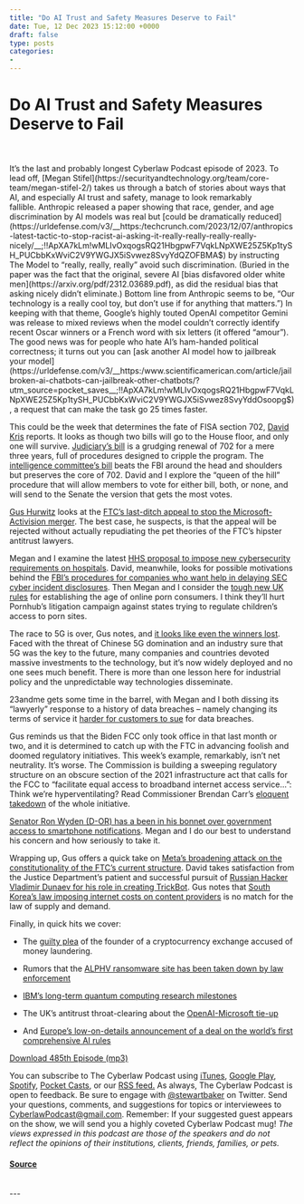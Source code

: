 ```yaml
---
title: "Do AI Trust and Safety Measures Deserve to Fail"
date: Tue, 12 Dec 2023 15:12:00 +0000
draft: false
type: posts
categories: 
- 
---
```

# Do AI Trust and Safety Measures Deserve to Fail

<br/>

<br/>
It’s the last and probably longest Cyberlaw Podcast episode of 2023. To lead off, [Megan Stifel](https://securityandtechnology.org/team/core-team/megan-stifel-2/) takes us through a batch of stories about ways that AI, and especially AI trust and safety, manage to look remarkably fallible. Anthropic released a paper showing that race, gender, and age discrimination by AI models was real but [could be dramatically reduced](https://urldefense.com/v3/__https:/techcrunch.com/2023/12/07/anthropics-latest-tactic-to-stop-racist-ai-asking-it-really-really-really-really-nicely/__;!!ApXA7kLm!wMLIvOxqogsRQ21HbgpwF7VqkLNpXWE25Z5Kp1tySH_PUCbbKxWviC2V9YWGJX5iSvwez8SvyYdQZOFBMA$) by instructing The Model to “really, really, really” avoid such discrimination. (Buried in the paper was the fact that the original, severe AI [bias disfavored older white men](https://arxiv.org/pdf/2312.03689.pdf), as did the residual bias that asking nicely didn’t eliminate.) Bottom line from Anthropic seems to be, “Our technology is a really cool toy, but don’t use if for anything that matters.”) In keeping with that theme, Google’s highly touted OpenAI competitor Gemini was release to mixed reviews when the model couldn’t correctly identify recent Oscar winners or a French word with six letters (it offered “amour”). The good news was for people who hate AI’s ham-handed political correctness; it turns out you can [ask another AI model how to jailbreak your model](https://urldefense.com/v3/__https:/www.scientificamerican.com/article/jailbroken-ai-chatbots-can-jailbreak-other-chatbots/?utm_source=pocket_saves__;!!ApXA7kLm!wMLIvOxqogsRQ21HbgpwF7VqkLNpXWE25Z5Kp1tySH_PUCbbKxWviC2V9YWGJX5iSvwez8SvyYddOsoopg$), a request that can make the task go 25 times faster.

This could be the week that determines the fate of FISA section 702, [David Kris](https://culperpartners.com/) reports. It looks as though two bills will go to the House floor, and only one will survive. [Judiciary’s bill](https://urldefense.com/v3/__https:/therecord.media/house-judiciary-committee-clears-bill-to-renew-surveillance-tools__;!!ApXA7kLm!wMLIvOxqogsRQ21HbgpwF7VqkLNpXWE25Z5Kp1tySH_PUCbbKxWviC2V9YWGJX5iSvwez8SvyYcWh1XfjA$) is a grudging renewal of 702 for a mere three years, full of procedures designed to cripple the program. The [intelligence committee’s bill](https://urldefense.com/v3/__https:/therecord.media/house-committee-approves-section-702-renewal__;!!ApXA7kLm!wMLIvOxqogsRQ21HbgpwF7VqkLNpXWE25Z5Kp1tySH_PUCbbKxWviC2V9YWGJX5iSvwez8SvyYdn1Jwz0g$) beats the FBI around the head and shoulders but preserves the core of 702. David and I explore the “queen of the hill” procedure that will allow members to vote for either bill, both, or none, and will send to the Senate the version that gets the most votes. 

[Gus Hurwitz](https://www.law.upenn.edu/faculty/ghurwitz) looks at the [FTC’s last-ditch appeal to stop the Microsoft-Activision merger](https://urldefense.com/v3/__https:/www.reuters.com/markets/deals/us-ftc-tries-again-stop-microsofts-already-closed-deal-activision-2023-12-06/__;!!ApXA7kLm!wMLIvOxqogsRQ21HbgpwF7VqkLNpXWE25Z5Kp1tySH_PUCbbKxWviC2V9YWGJX5iSvwez8SvyYdELRumsg$). The best case, he suspects, is that the appeal will be rejected without actually repudiating the pet theories of the FTC’s hipster antitrust lawyers.

Megan and I examine the latest [HHS proposal to impose new cybersecurity requirements on hospitals](https://urldefense.com/v3/__https:/therecord.media/hhs-proposes-cyber-requirements-for-hospitals__;!!ApXA7kLm!wMLIvOxqogsRQ21HbgpwF7VqkLNpXWE25Z5Kp1tySH_PUCbbKxWviC2V9YWGJX5iSvwez8SvyYcDV63biA$). David, meanwhile, looks for possible motivations behind the [FBI’s procedures for companies who want help in delaying SEC cyber incident disclosures](https://urldefense.com/v3/__https:/therecord.media/sec-cyber-incident-reporting-rules-fbi-delay-guidance__;!!ApXA7kLm!wMLIvOxqogsRQ21HbgpwF7VqkLNpXWE25Z5Kp1tySH_PUCbbKxWviC2V9YWGJX5iSvwez8SvyYd7yzfcGg$). Then Megan and I consider the [tough new UK rules](https://urldefense.com/v3/__https:/therecord.media/uk-ofcom-age-verification-rules-pornography-sites__;!!ApXA7kLm!wMLIvOxqogsRQ21HbgpwF7VqkLNpXWE25Z5Kp1tySH_PUCbbKxWviC2V9YWGJX5iSvwez8SvyYf8CYsuJQ$) for establishing the age of online porn consumers. I think they’ll hurt Pornhub’s litigation campaign against states trying to regulate children’s access to porn sites. 

The race to 5G is over, Gus notes, and [it looks like even the winners lost](https://urldefense.com/v3/__https:/www.theverge.com/23991136/5g-network-att-verizon-tmobile-cost-competition__;!!ApXA7kLm!wMLIvOxqogsRQ21HbgpwF7VqkLNpXWE25Z5Kp1tySH_PUCbbKxWviC2V9YWGJX5iSvwez8SvyYfi1SbZZQ$). Faced with the threat of Chinese 5G domination and an industry sure that 5G was the key to the future, many companies and countries devoted massive investments to the technology, but it’s now widely deployed and no one sees much benefit. There is more than one lesson here for industrial policy and the unpredictable way technologies disseminate.

23andme gets some time in the barrel, with Megan and I both dissing its “lawyerly” response to a history of data breaches – namely changing its terms of service it [harder for customers to sue](https://urldefense.com/v3/__https:/www.bleepingcomputer.com/news/security/23andme-updates-user-agreement-to-prevent-data-breach-lawsuits/__;!!ApXA7kLm!wMLIvOxqogsRQ21HbgpwF7VqkLNpXWE25Z5Kp1tySH_PUCbbKxWviC2V9YWGJX5iSvwez8SvyYex8Lr3-g$) for data breaches.

Gus reminds us that the Biden FCC only took office in that last month or two, and it is determined to catch up with the FTC in advancing foolish and doomed regulatory initiatives. This week’s example, remarkably, isn’t net neutrality. It’s worse. The Commission is building a sweeping regulatory structure on an obscure section of the 2021 infrastructure act that calls for the FCC to “facilitate equal access to broadband internet access service...”: Think we’re hyperventilating? Read Commissioner Brendan Carr’s [eloquent takedown](https://urldefense.com/v3/__https:/docs.fcc.gov/public/attachments/DOC-398244A1.pdf?utm_source=pocket_saves__;!!ApXA7kLm!wMLIvOxqogsRQ21HbgpwF7VqkLNpXWE25Z5Kp1tySH_PUCbbKxWviC2V9YWGJX5iSvwez8SvyYdRNLX5ow$) of the whole initiative. 

[Senator Ron Wyden (D-OR) has a been in his bonnet over government access to smartphone notifications](https://urldefense.com/v3/__https:/therecord.media/wyden-warns-of-governments-spying-on-apple-google-users-through-push-notifications__;!!ApXA7kLm!wMLIvOxqogsRQ21HbgpwF7VqkLNpXWE25Z5Kp1tySH_PUCbbKxWviC2V9YWGJX5iSvwez8SvyYcr3zD3Rg$). Megan and I do our best to understand his concern and how seriously to take it. 

Wrapping up, Gus offers a quick take on [Meta’s broadening attack on the constitutionality of the FTC’s current structure](https://urldefense.com/v3/__https:/www.fastcompany.com/90990758/metas-new-legal-strategy-calling-the-ftcs-actions-unconstitutional?utm_source=pocket_saves__;!!ApXA7kLm!wMLIvOxqogsRQ21HbgpwF7VqkLNpXWE25Z5Kp1tySH_PUCbbKxWviC2V9YWGJX5iSvwez8SvyYefOm-MxA$). David takes satisfaction from the Justice Department’s patient and successful pursuit of [Russian Hacker Vladimir Dunaev for his role in creating TrickBot](https://urldefense.com/v3/__https:/web.getmatter.com/entry/44447598__;!!ApXA7kLm!wMLIvOxqogsRQ21HbgpwF7VqkLNpXWE25Z5Kp1tySH_PUCbbKxWviC2V9YWGJX5iSvwez8SvyYcPWb7pLg$). Gus notes that [South Korea’s law imposing internet costs on content providers](https://urldefense.com/v3/__https:/techcrunch.com/2023/12/05/twitch-to-shut-down-in-korea-over-prohibitively-expensive-network-fees/?guccounter=1&guce_referrer=aHR0cHM6Ly9zbGFzaGRvdC5vcmcv&guce_referrer_sig=AQAAADmRvzEM-lz2WOydPUAK94SudKnh5XtzCmkIcxe93f6Idm8Ux03ogC_Hnp5sStRDMugDQJNGYC_Zm7cCzKOSm1ajW7gLpjt3ol9moonwZx-AiPDt0eGnKI19h8QBIi87gJmlKTFj1KpugKfcc3LTF5423EsPFeWrbYMBBqL1Fbi0&utm_source=pocket_saves__;!!ApXA7kLm!wMLIvOxqogsRQ21HbgpwF7VqkLNpXWE25Z5Kp1tySH_PUCbbKxWviC2V9YWGJX5iSvwez8SvyYdA1cbWKw$) is no match for the law of supply and demand.

Finally, in quick hits we cover: 

-   The [guilty plea](https://urldefense.com/v3/__https:/www.justice.gov/opa/pr/founder-and-majority-owner-cryptocurrency-exchange-pleads-guilty-unlicensed-money__;!!ApXA7kLm!wMLIvOxqogsRQ21HbgpwF7VqkLNpXWE25Z5Kp1tySH_PUCbbKxWviC2V9YWGJX5iSvwez8SvyYfsdiDXYQ$) of the founder of a cryptocurrency exchange accused of money laundering.
    
-   Rumors that the [ALPHV ransomware site has been taken down by law enforcement](https://urldefense.com/v3/__https:/www.bleepingcomputer.com/news/security/alphv-ransomware-site-outage-rumored-to-be-caused-by-law-enforcement/__;!!ApXA7kLm!wMLIvOxqogsRQ21HbgpwF7VqkLNpXWE25Z5Kp1tySH_PUCbbKxWviC2V9YWGJX5iSvwez8SvyYdQl6fPIw$)
    
-   [IBM’s long-term quantum computing research milestones](https://urldefense.com/v3/__https:/www.ft.com/content/55f03946-25eb-4e52-8ae0-f50474b6b7d8__;!!ApXA7kLm!0CIFejjNS4AZj81rnA4sii2t69pG32AmIN4UyYZhh3v_eTUu5noHTGcu_VDo7bPwpLzdanj2G7RMXd0$)
    
-   The UK’s antitrust throat-clearing about the [OpenAI-Microsoft tie-up](https://urldefense.com/v3/__https:/www.bloomberg.com/news/articles/2023-12-08/microsoft-open-ai-tie-up-facing-uk-antitrust-scrutiny?embedded-checkout=true__;!!ApXA7kLm!0CIFejjNS4AZj81rnA4sii2t69pG32AmIN4UyYZhh3v_eTUu5noHTGcu_VDo7bPwpLzdanj2UOyIz0o$)
    
-   And [Europe’s low-on-details announcement of a deal on the world’s first comprehensive AI rules](https://urldefense.com/v3/__https:/apnews.com/article/ai-act-europe-regulation-59466a4d8fd3597b04542ef25831322c__;!!ApXA7kLm!wMLIvOxqogsRQ21HbgpwF7VqkLNpXWE25Z5Kp1tySH_PUCbbKxWviC2V9YWGJX5iSvwez8SvyYfSttJe6g$) 
    

[Download 485th Episode (mp3)](https://www.steptoe.com/podcasts/TheCyberlawPodcast-485.mp3)

You can subscribe to The Cyberlaw Podcast using [iTunes](https://itunes.apple.com/us/podcast/steptoe-cyberlaw-podcast/id830593115?mt=2), [Google Play](https://play.google.com/music/listen#/ps/Ikx2d2ncjvw6zuoq3zh4qp2i7qu), [Spotify](https://open.spotify.com/show/3Co2wdTUaZr4Xqnlxs4soG), [Pocket Casts](http://pcasts.in/steptoe), or our [RSS feed.](http://www.steptoe.com/feed-Cyberlaw.rss) As always, The Cyberlaw Podcast is open to feedback. Be sure to engage with [@stewartbaker](https://twitter.com/stewartbaker) on Twitter. Send your questions, comments, and suggestions for topics or interviewees to [CyberlawPodcast@gmail.com](mailto:CyberlawPodcast@gmail.com). Remember: If your suggested guest appears on the show, we will send you a highly coveted Cyberlaw Podcast mug! _The views expressed in this podcast are those of the speakers and do not reflect the opinions of their institutions, clients, friends, families, or pets._

#### [Source](https://sites.libsyn.com/52286/do-ai-trust-and-safety-measures-deserve-to-fail)

<br/>
---
